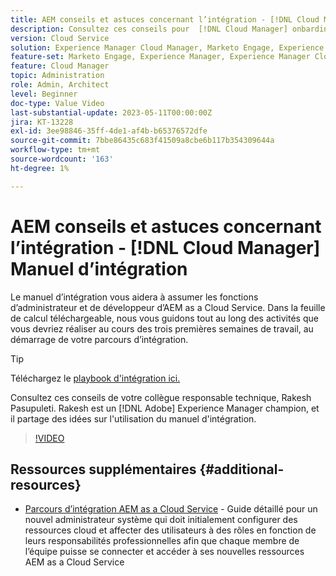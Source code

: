 ```yaml
---
title: AEM conseils et astuces concernant l’intégration - [!DNL Cloud Manager] Manuel d’intégration
description: Consultez ces conseils pour  [!DNL Cloud Manager] onbarding et le manuel d’intégration de Rakesh Pasupuleti, champion et expert AEM.
version: Cloud Service
solution: Experience Manager Cloud Manager, Marketo Engage, Experience Manager
feature-set: Marketo Engage, Experience Manager, Experience Manager Cloud Manager
feature: Cloud Manager
topic: Administration
role: Admin, Architect
level: Beginner
doc-type: Value Video
last-substantial-update: 2023-05-11T00:00:00Z
jira: KT-13228
exl-id: 3ee98846-35ff-4de1-af4b-b65376572dfe
source-git-commit: 7bbe86435c683f41509a8cbe6b117b354309644a
workflow-type: tm+mt
source-wordcount: '163'
ht-degree: 1%

---
```


# AEM conseils et astuces concernant l’intégration - [!DNL Cloud Manager] Manuel d’intégration

Le manuel d’intégration vous aidera à assumer les fonctions d’administrateur et de développeur d’AEM as a Cloud Service. Dans la feuille de calcul téléchargeable, nous vous guidons tout au long des activités que vous devriez réaliser au cours des trois premières semaines de travail, au démarrage de votre parcours d’intégration.

>[!TIP]
>
>Téléchargez le [playbook d&#39;intégration ici.](./assets/Cloud-Manager-for-AEM-as-a-Cloud-Service.xlsx)

Consultez ces conseils de votre collègue responsable technique, Rakesh Pasupuleti. Rakesh est un [!DNL Adobe] Experience Manager champion, et il partage des idées sur l&#39;utilisation du manuel d&#39;intégration.

>[!VIDEO](https://video.tv.adobe.com/v/3419299?quality=12&learn=on)

## Ressources supplémentaires {#additional-resources}

* [Parcours d’intégration AEM as a Cloud Service](https://experienceleague.adobe.com/docs/experience-manager-cloud-service/content/onboarding/journey/overview.html) - Guide détaillé pour un nouvel administrateur système qui doit initialement configurer des ressources cloud et affecter des utilisateurs à des rôles en fonction de leurs responsabilités professionnelles afin que chaque membre de l’équipe puisse se connecter et accéder à ses nouvelles ressources AEM as a Cloud Service
